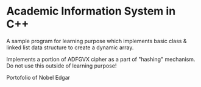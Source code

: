# Academic Information System in C++
A sample program for learning purpose which implements basic class & linked list data structure to create a dynamic array.

Implements a portion of ADFGVX cipher as a part of "hashing" mechanism. Do not use this outside of learning purpose!

Portofolio of Nobel Edgar